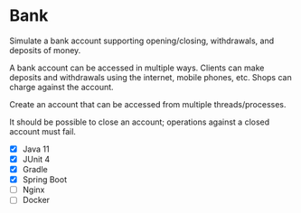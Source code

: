 # Bank

Simulate a bank account supporting opening/closing, withdrawals, and deposits
of money. 

A bank account can be accessed in multiple ways. Clients can make
deposits and withdrawals using the internet, mobile phones, etc. Shops
can charge against the account.

Create an account that can be accessed from multiple threads/processes.

It should be possible to close an account; operations against a closed
account must fail.

- [x] Java 11
- [x] JUnit 4
- [x] Gradle
- [x] Spring Boot
- [ ] Nginx
- [ ] Docker